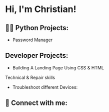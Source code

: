 <h1>Hi, I'm Christian!

<h2>👨‍💻 Python Projects:</h2>

- Password Manager

<h2>Developer Projects:</h2>
  
- Building A Landing Page Using CSS & HTML

<h>Technical & Repair skills

- Troubleshoot different Devices:
  
<h2> 🤳 Connect with me:</h2>


